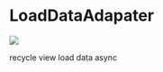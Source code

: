 # LoadDataAdapater
[![](https://jitpack.io/v/luv135/LoadDataAdapater.svg)](https://jitpack.io/#luv135/LoadDataAdapater)

recycle  view  load data async
